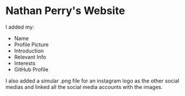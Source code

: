 # Nathan Perry's Website

I added my:
- Name
- Profile Picture
- Introduction
- Relevant Info
- Interests
- GitHub Profile

I also added a simular .png file for an instagram logo as the other social medias and linked all the social media accounts with the images.
